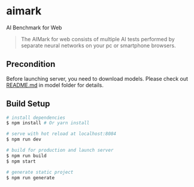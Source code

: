 
# aimark

AI Benchmark for Web

> The AIMark for web consists of multiple AI tests performed by separate neural networks on your pc or smartphone browsers.

## Precondition

Before launching server, you need to download models. Please check out [README.md](static/model/README.md) in model folder for details.

## Build Setup

``` bash
# install dependencies
$ npm install # Or yarn install

# serve with hot reload at localhost:8084
$ npm run dev

# build for production and launch server
$ npm run build
$ npm start

# generate static project
$ npm run generate
```